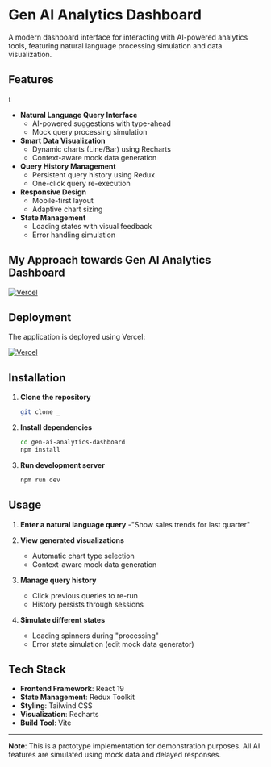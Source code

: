 # Gen AI Analytics Dashboard
A modern dashboard interface for interacting with AI-powered analytics tools, featuring natural language processing simulation and data visualization.

## Features
 t
- **Natural Language Query Interface**
  - AI-powered suggestions with type-ahead
  - Mock query processing simulation
- **Smart Data Visualization**
  - Dynamic charts (Line/Bar) using Recharts
  - Context-aware mock data generation
- **Query History Management**
  - Persistent query history using Redux
  - One-click query re-execution
- **Responsive Design**
  - Mobile-first layout
  - Adaptive chart sizing
- **State Management**
  - Loading states with visual feedback
  - Error handling simulation

## My Approach towards Gen AI Analytics Dashboard

[![Vercel](https://docs.google.com/document/d/1nHejgrVE892e1VpwWJ8bKJM2r5KUf3fH1iIb8FoOBpU/edit?usp=sharing)](https://docs.google.com/document/d/1nHejgrVE892e1VpwWJ8bKJM2r5KUf3fH1iIb8FoOBpU/edit?usp=sharing)

  ## Deployment

The application is deployed using Vercel:

[![Vercel](https://img.shields.io/badge/Vercel-Live_Demo-black)]()

## Installation

1. **Clone the repository**
   ```bash
   git clone _
   ```
2. **Install dependencies**
   ```bash
   cd gen-ai-analytics-dashboard
   npm install
   ```
3. **Run development server**
   ```bash
   npm run dev
   ```

## Usage

1. **Enter a natural language query**
   -"Show sales trends for last quarter"
   
2. **View generated visualizations**
   - Automatic chart type selection
   - Context-aware mock data generation
3. **Manage query history**
   - Click previous queries to re-run
   - History persists through sessions
4. **Simulate different states**
   - Loading spinners during "processing"
   - Error state simulation (edit mock data generator)

## Tech Stack

- **Frontend Framework**: React 19
- **State Management**: Redux Toolkit
- **Styling**: Tailwind CSS
- **Visualization**: Recharts
- **Build Tool**: Vite



---

**Note**: This is a prototype implementation for demonstration purposes. All AI features are simulated using mock data and delayed responses.
```

